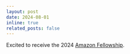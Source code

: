 ```yaml
---
layout: post  
date: 2024-08-01  
inline: true  
related_posts: false  
---
```


Excited to receive the 2024 [Amazon Fellowship](https://www.sciencehub.ucla.edu/2024-amazon-fellows/).
